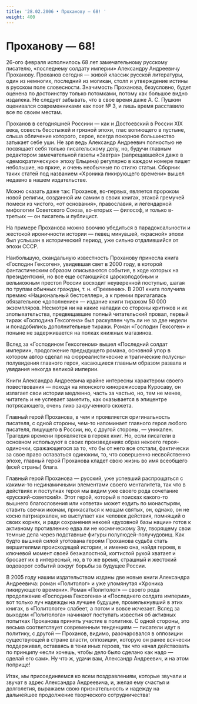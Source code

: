 ```yaml
---
title: '28.02.2006 • Проханову — 68! '
weight: 400
---
```


# Проханову — 68! 

26-ого февраля исполнилось 68 лет замечательному русскому писателю, «последнему солдату империи» Александру Андреевичу Проханову. Проханов сегодня — живой классик русской литературы, один из немногих, последний из могикан, столп и утверждение истины в русском поле словесности. Значимость Проханова, безусловно, будет оценена по достоинству только потомками, потому как большое видно издалека. Не следует забывать, что в свое время даже А. С. Пушкин оценивался современниками как поэт № 3, и лишь время расставило все по своим местам.

Проханов в сегодняшней Россиии — как и Достоевский в России ХIХ века, совесть бесстыжей и грязной эпохи, глас вопиющего в пустыне, слыша обличение которого, серое, всегда покорное большинство затыкает себе уши. Не зря ведь Александр Андреевич полностью не посвящает себя только писательскому делу, но, будучи главным редактором замечательной газеты «Завтра» (запрещавшейся даже в «демократическую» эпоху Ельцина) регулярно в каждом номере пишет небольшие, но яркие, и очень необычные по стилю статьи. Сборник таких статей под названием «Хроника пикирующего времени» вышел недавно в нашем издательстве.

Можно сказать даже так: Проханов, во-первых, является пророком новой религии, созданной им самим в своих книгах, этакой гремучей помеси из чистого, «от основания», православия, и легендарной мифологии Советского Союза, во-вторых — философ, и только в-третьих — он писатель и публицист.

На примере Проханова можно воочию убедиться в парадоксальности и жестокой ироничности истории — певец минувшей, «красной» эпохи был услышан в исторический период, уже сильно отдалившийся от эпохи СССР.

Наибольшую, скандальную известность Проханову принесла книга «Господин Гексоген», увидевшая свет в 2000 году, в которой фантастическим образом описываются события, в ходе которых на президентский, но все еще остающийся царскоподобным и вельможным престол России восходит неуверенной поступью, шагая по трупам обычных граждан, т. н. «Преемник». В 2001 книга получила премию «Национальный бестселлер», а к премии прилагалась обязательное «дополнение» — издание книги тиражом 50 000 экземпляров. Несмотря ни на какие нападки со стороны критиков и их злопыхательства, предвещавшие полный читательский провал, первый тираж «Господина Гексогена» был раскуплен чуть ли не за две недели и понадобились дополнительные тиражи. Роман «Господин Гексоген» и поныне не задерживается на полках книжных магазинов.

Вслед за «Господином Гексогеном» вышел «Последний солдат империи», продолжение предыдущего романа, основной упор в котором автор сделал на сюрреалистические и трагические полусны-полувидения главного героя, касающиеся главным образом развала и увядания некогда великой империи.

Книги Александра Андреевича крайне интересны характером своего повествования — походя на японского кинорежиссера Куросаву, он излагает свои истории медленно, часть за частью, но, тем не менее, читатель и не успевает заметить, как оказывается в эпицентре потрясающего, очень лихо закрученного сюжета.

Главный герой Проханова, в чем и проявляется оригинальность писателя, с одной стороны, чем-то напоминает главного героя любого писателя, пишущего в России, но, с другой стороны, — уникален. Трагедия времени проявляется в героях книг. Но, если писатели в основном используют в своих произведениях образ некоего героя-одиночки, сражающегося за то, что бы от него все отстали, фактически за свое право оставаться одиноким, то, что совершенно несвойственно эпохе, главный герой Проханова кладет свою жизнь во имя всеобщего (всей страны) блага.

Главный герой Проханова — русский, уже успевший распрощаться с какими-то нединамичными элементами своего менталитета, так что в действиях и поступках героя мы видим уже своего рода сочетание «русский-советский». Этот герой, который в поисках какого-то вышнего благословения или «ответа» может ездить по монастырям, ставить свечки иконам, прикасаться к мощам святых, он, однако, он не косно патриархален, но выступает как человек действия, помнящий о своих корнях, и ради сохранения некоей «духовной базы нации» готов к активному противлению едва ли не космическому Злу, творящему свои темные дела через подставные фигуры полулюдей-получудовищ. Как будто вышней силой уготована героям Проханова судьба стать вершителями происходящей истории, и именно она, найдя героев, в ключевой момент своей безжалостной, когтистой рукой хватает и бросает их в интересный, но, в то же время, страшный и жестокий водоворот событий вокруг борьбы за будущее России.

В 2005 году нашим издательством изданы две новые книги Александра Андреевича: роман «Политолог» и уже упомянутая «Хроника пикирующего времени». Роман «Политолог» — своего рода продолжение «Господина Гексогена» и «Последнего солдата империи», вот только луч надежды на лучшее будущее, промелькнувший в этих книгах, в «Политологе» слабеет, а потом и вовсе исчезает. Вслед за выходом «Политолога» начинают поступать известия об активных попытках Проханова принять участие в политике. С одной стороны, это весьма соответствует современным тенденциям — писатели идут в политику, с другой — Проханов, видимо, разочаровался в оппозиции существующей в стране власти, оппозиции, которую он ранее всячески поддерживал, оставаясь в тени иных героев, так что начал действовать по принципу «если хочешь, чтобы дело было сделано как надо — сделай его сам». Ну что ж, удачи вам, Александр Андреевич, и на этом поприще!

Итак, мы присоединяемся ко всем поздравлениям, которые звучали и звучат в адрес Александра Андреевича, и, желая ему счастья и долголетия, выражаем свою признательность и надежду на дальнейшее продолжение творческого сотрудничества!